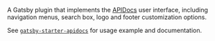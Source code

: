  A Gatsby plugin that implements the [APIDocs](https://github.com/carrotsearch/gatsby-starter-apidocs) user interface, including navigation menus, search box, logo and footer customization options.
 
See [`gatsby-starter-apidocs`](https://github.com/carrotsearch/gatsby-starter-apidocs) for usage example
and documentation.
